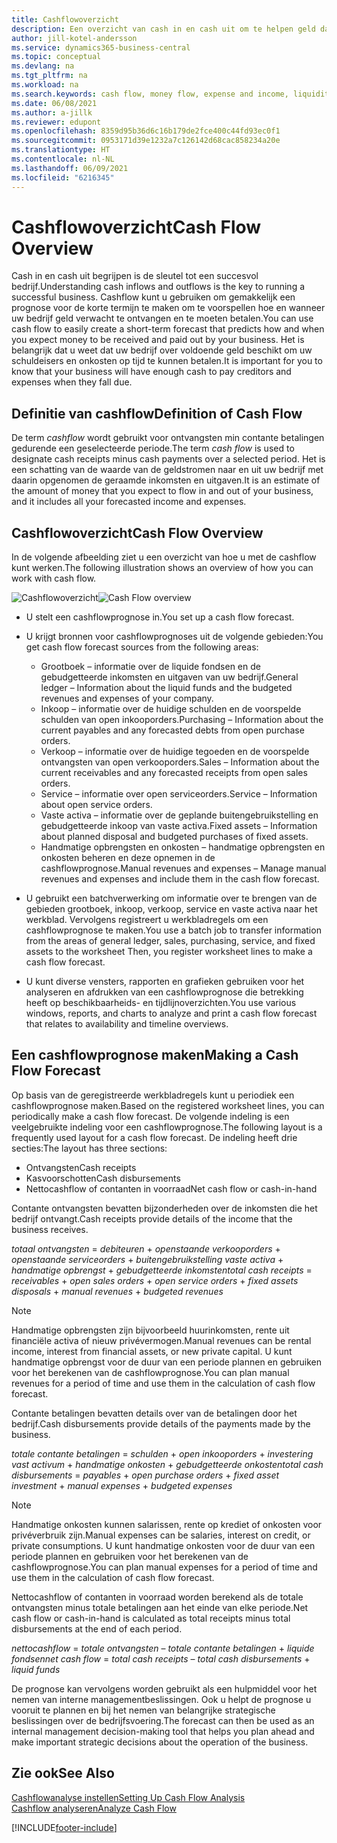 ```yaml
---
title: Cashflowoverzicht
description: Een overzicht van cash in en cash uit om te helpen geld dat zal worden ontvangen en uitbetaald te voorspellen.
author: jill-kotel-andersson
ms.service: dynamics365-business-central
ms.topic: conceptual
ms.devlang: na
ms.tgt_pltfrm: na
ms.workload: na
ms.search.keywords: cash flow, money flow, expense and income, liquidity, cash receipts minus cash payments
ms.date: 06/08/2021
ms.author: a-jillk
ms.reviewer: edupont
ms.openlocfilehash: 8359d95b36d6c16b179de2fce400c44fd93ec0f1
ms.sourcegitcommit: 0953171d39e1232a7c126142d68cac858234a20e
ms.translationtype: HT
ms.contentlocale: nl-NL
ms.lasthandoff: 06/09/2021
ms.locfileid: "6216345"
---
```

# <a name="cash-flow-overview"></a><span data-ttu-id="7ff1b-103">Cashflowoverzicht</span><span class="sxs-lookup"><span data-stu-id="7ff1b-103">Cash Flow Overview</span></span>

<span data-ttu-id="7ff1b-104">Cash in en cash uit begrijpen is de sleutel tot een succesvol bedrijf.</span><span class="sxs-lookup"><span data-stu-id="7ff1b-104">Understanding cash inflows and outflows is the key to running a successful business.</span></span> <span data-ttu-id="7ff1b-105">Cashflow kunt u gebruiken om gemakkelijk een prognose voor de korte termijn te maken om te voorspellen hoe en wanneer uw bedrijf geld verwacht te ontvangen en te moeten betalen.</span><span class="sxs-lookup"><span data-stu-id="7ff1b-105">You can use cash flow to easily create a short-term forecast that predicts how and when you expect money to be received and paid out by your business.</span></span> <span data-ttu-id="7ff1b-106">Het is belangrijk dat u weet dat uw bedrijf over voldoende geld beschikt om uw schuldeisers en onkosten op tijd te kunnen betalen.</span><span class="sxs-lookup"><span data-stu-id="7ff1b-106">It is important for you to know that your business will have enough cash to pay creditors and expenses when they fall due.</span></span>

## <a name="definition-of-cash-flow"></a><span data-ttu-id="7ff1b-107">Definitie van cashflow</span><span class="sxs-lookup"><span data-stu-id="7ff1b-107">Definition of Cash Flow</span></span>

<span data-ttu-id="7ff1b-108">De term *cashflow* wordt gebruikt voor ontvangsten min contante betalingen gedurende een geselecteerde periode.</span><span class="sxs-lookup"><span data-stu-id="7ff1b-108">The term *cash flow* is used to designate cash receipts minus cash payments over a selected period.</span></span> <span data-ttu-id="7ff1b-109">Het is een schatting van de waarde van de geldstromen naar en uit uw bedrijf met daarin opgenomen de geraamde inkomsten en uitgaven.</span><span class="sxs-lookup"><span data-stu-id="7ff1b-109">It is an estimate of the amount of money that you expect to flow in and out of your business, and it includes all your forecasted income and expenses.</span></span>

## <a name="cash-flow-overview"></a><span data-ttu-id="7ff1b-110">Cashflowoverzicht</span><span class="sxs-lookup"><span data-stu-id="7ff1b-110">Cash Flow Overview</span></span>

<span data-ttu-id="7ff1b-111">In de volgende afbeelding ziet u een overzicht van hoe u met de cashflow kunt werken.</span><span class="sxs-lookup"><span data-stu-id="7ff1b-111">The following illustration shows an overview of how you can work with cash flow.</span></span>

<span data-ttu-id="7ff1b-112">![Cashflowoverzicht](media/finance_cash_flow_overview.png "Cashflowoverzicht")</span><span class="sxs-lookup"><span data-stu-id="7ff1b-112">![Cash Flow overview](media/finance_cash_flow_overview.png "Cash Flow overview")</span></span>

- <span data-ttu-id="7ff1b-113">U stelt een cashflowprognose in.</span><span class="sxs-lookup"><span data-stu-id="7ff1b-113">You set up a cash flow forecast.</span></span>  

- <span data-ttu-id="7ff1b-114">U krijgt bronnen voor cashflowprognoses uit de volgende gebieden:</span><span class="sxs-lookup"><span data-stu-id="7ff1b-114">You get cash flow forecast sources from the following areas:</span></span>  

  - <span data-ttu-id="7ff1b-115">Grootboek – informatie over de liquide fondsen en de gebudgetteerde inkomsten en uitgaven van uw bedrijf.</span><span class="sxs-lookup"><span data-stu-id="7ff1b-115">General ledger – Information about the liquid funds and the budgeted revenues and expenses of your company.</span></span>  
  - <span data-ttu-id="7ff1b-116">Inkoop – informatie over de huidige schulden en de voorspelde schulden van open inkooporders.</span><span class="sxs-lookup"><span data-stu-id="7ff1b-116">Purchasing – Information about the current payables and any forecasted debts from open purchase orders.</span></span>  
  - <span data-ttu-id="7ff1b-117">Verkoop – informatie over de huidige tegoeden en de voorspelde ontvangsten van open verkooporders.</span><span class="sxs-lookup"><span data-stu-id="7ff1b-117">Sales – Information about the current receivables and any forecasted receipts from open sales orders.</span></span>  
  - <span data-ttu-id="7ff1b-118">Service – informatie over open serviceorders.</span><span class="sxs-lookup"><span data-stu-id="7ff1b-118">Service – Information about open service orders.</span></span>  
  - <span data-ttu-id="7ff1b-119">Vaste activa – informatie over de geplande buitengebruikstelling en gebudgetteerde inkoop van vaste activa.</span><span class="sxs-lookup"><span data-stu-id="7ff1b-119">Fixed assets – Information about planned disposal and budgeted purchases of fixed assets.</span></span>  
  - <span data-ttu-id="7ff1b-120">Handmatige opbrengsten en onkosten – handmatige opbrengsten en onkosten beheren en deze opnemen in de cashflowprognose.</span><span class="sxs-lookup"><span data-stu-id="7ff1b-120">Manual revenues and expenses – Manage manual revenues and expenses and include them in the cash flow forecast.</span></span>  
- <span data-ttu-id="7ff1b-121">U gebruikt een batchverwerking om informatie over te brengen van de gebieden grootboek, inkoop, verkoop, service en vaste activa naar het werkblad. Vervolgens registreert u werkbladregels om een cashflowprognose te maken.</span><span class="sxs-lookup"><span data-stu-id="7ff1b-121">You use a batch job to transfer information from the areas of general ledger, sales, purchasing, service, and fixed assets to the worksheet Then, you register worksheet lines to make a cash flow forecast.</span></span>  
- <span data-ttu-id="7ff1b-122">U kunt diverse vensters, rapporten en grafieken gebruiken voor het analyseren en afdrukken van een cashflowprognose die betrekking heeft op beschikbaarheids- en tijdlijnoverzichten.</span><span class="sxs-lookup"><span data-stu-id="7ff1b-122">You use various windows, reports, and charts to analyze and print a cash flow forecast that relates to availability and timeline overviews.</span></span>  

## <a name="making-a-cash-flow-forecast"></a><span data-ttu-id="7ff1b-123">Een cashflowprognose maken</span><span class="sxs-lookup"><span data-stu-id="7ff1b-123">Making a Cash Flow Forecast</span></span>

<span data-ttu-id="7ff1b-124">Op basis van de geregistreerde werkbladregels kunt u periodiek een cashflowprognose maken.</span><span class="sxs-lookup"><span data-stu-id="7ff1b-124">Based on the registered worksheet lines, you can periodically make a cash flow forecast.</span></span> <span data-ttu-id="7ff1b-125">De volgende indeling is een veelgebruikte indeling voor een cashflowprognose.</span><span class="sxs-lookup"><span data-stu-id="7ff1b-125">The following layout is a frequently used layout for a cash flow forecast.</span></span> <span data-ttu-id="7ff1b-126">De indeling heeft drie secties:</span><span class="sxs-lookup"><span data-stu-id="7ff1b-126">The layout has three sections:</span></span>

  - <span data-ttu-id="7ff1b-127">Ontvangsten</span><span class="sxs-lookup"><span data-stu-id="7ff1b-127">Cash receipts</span></span>  
  - <span data-ttu-id="7ff1b-128">Kasvoorschotten</span><span class="sxs-lookup"><span data-stu-id="7ff1b-128">Cash disbursements</span></span>  
  - <span data-ttu-id="7ff1b-129">Nettocashflow of contanten in voorraad</span><span class="sxs-lookup"><span data-stu-id="7ff1b-129">Net cash flow or cash-in-hand</span></span>  

<span data-ttu-id="7ff1b-130">Contante ontvangsten bevatten bijzonderheden over de inkomsten die het bedrijf ontvangt.</span><span class="sxs-lookup"><span data-stu-id="7ff1b-130">Cash receipts provide details of the income that the business receives.</span></span>

<span data-ttu-id="7ff1b-131">*totaal ontvangsten* = *debiteuren* + *openstaande verkooporders* + *openstaande serviceorders* + *buitengebruikstelling vaste activa* + *handmatige opbrengst* + *gebudgetteerde inkomsten*</span><span class="sxs-lookup"><span data-stu-id="7ff1b-131">*total cash receipts* = *receivables* + *open sales orders* + *open service orders* + *fixed assets disposals* + *manual revenues* + *budgeted revenues*</span></span>

> [!NOTE]
> <span data-ttu-id="7ff1b-132">Handmatige opbrengsten zijn bijvoorbeeld huurinkomsten, rente uit financiële activa of nieuw privévermogen.</span><span class="sxs-lookup"><span data-stu-id="7ff1b-132">Manual revenues can be rental income, interest from financial assets, or new private capital.</span></span> <span data-ttu-id="7ff1b-133">U kunt handmatige opbrengst voor de duur van een periode plannen en gebruiken voor het berekenen van de cashflowprognose.</span><span class="sxs-lookup"><span data-stu-id="7ff1b-133">You can plan manual revenues for a period of time and use them in the calculation of cash flow forecast.</span></span>

<span data-ttu-id="7ff1b-134">Contante betalingen bevatten details over van de betalingen door het bedrijf.</span><span class="sxs-lookup"><span data-stu-id="7ff1b-134">Cash disbursements provide details of the payments made by the business.</span></span>

<span data-ttu-id="7ff1b-135">*totale contante betalingen* = *schulden* + *open inkooporders* + *investering vast activum* + *handmatige onkosten* + *gebudgetteerde onkosten*</span><span class="sxs-lookup"><span data-stu-id="7ff1b-135">*total cash disbursements* = *payables* + *open purchase orders* + *fixed asset investment* + *manual expenses* + *budgeted expenses*</span></span>

> [!NOTE]
> <span data-ttu-id="7ff1b-136">Handmatige onkosten kunnen salarissen, rente op krediet of onkosten voor privéverbruik zijn.</span><span class="sxs-lookup"><span data-stu-id="7ff1b-136">Manual expenses can be salaries, interest on credit, or private consumptions.</span></span> <span data-ttu-id="7ff1b-137">U kunt handmatige onkosten voor de duur van een periode plannen en gebruiken voor het berekenen van de cashflowprognose.</span><span class="sxs-lookup"><span data-stu-id="7ff1b-137">You can plan manual expenses for a period of time and use them in the calculation of cash flow forecast.</span></span>

<span data-ttu-id="7ff1b-138">Nettocashflow of contanten in voorraad worden berekend als de totale ontvangsten minus totale betalingen aan het einde van elke periode.</span><span class="sxs-lookup"><span data-stu-id="7ff1b-138">Net cash flow or cash-in-hand is calculated as total receipts minus total disbursements at the end of each period.</span></span>

<span data-ttu-id="7ff1b-139">*nettocashflow* = *totale ontvangsten* – *totale contante betalingen* + *liquide fondsen*</span><span class="sxs-lookup"><span data-stu-id="7ff1b-139">*net cash flow* = *total cash receipts* – *total cash disbursements* + *liquid funds*</span></span>

<span data-ttu-id="7ff1b-140">De prognose kan vervolgens worden gebruikt als een hulpmiddel voor het nemen van interne managementbeslissingen. Ook u helpt de prognose u vooruit te plannen en bij het nemen van belangrijke strategische beslissingen over de bedrijfsvoering.</span><span class="sxs-lookup"><span data-stu-id="7ff1b-140">The forecast can then be used as an internal management decision-making tool that helps you plan ahead and make important strategic decisions about the operation of the business.</span></span>

## <a name="see-also"></a><span data-ttu-id="7ff1b-141">Zie ook</span><span class="sxs-lookup"><span data-stu-id="7ff1b-141">See Also</span></span>
[<span data-ttu-id="7ff1b-142">Cashflowanalyse instellen</span><span class="sxs-lookup"><span data-stu-id="7ff1b-142">Setting Up Cash Flow Analysis</span></span>](finance-setup-cash-flow-analyses.md)  
[<span data-ttu-id="7ff1b-143">Cashflow analyseren</span><span class="sxs-lookup"><span data-stu-id="7ff1b-143">Analyze Cash Flow</span></span>](finance-analyze-cash-flow.md)

[!INCLUDE[footer-include](includes/footer-banner.md)]
